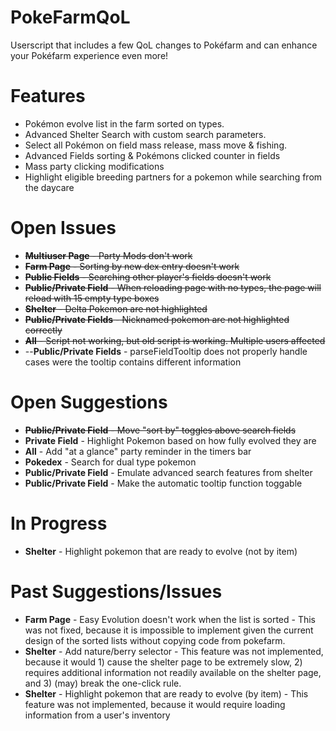 # PokeFarmQoL
Userscript that includes a few QoL changes to Pokéfarm and can enhance your Pokéfarm experience even more!

# Features
- Pokémon evolve list in the farm sorted on types.
- Advanced Shelter Search with custom search parameters.
- Select all Pokémon on field mass release, mass move & fishing.
- Advanced Fields sorting & Pokémons clicked counter in fields
- Mass party clicking modifications
- Highlight eligible breeding partners for a pokemon while searching from the daycare

# Open Issues
- ~~**Multiuser Page** - Party Mods don't work~~
- ~~**Farm Page** - Sorting by new dex entry doesn't work~~
- ~~**Public Fields** - Searching other player's fields doesn't work~~
- ~~**Public/Private Field** - When reloading page with no types, the page will reload with 15 empty type boxes~~
- ~~**Shelter** - Delta Pokemon are not highlighted~~
- ~~**Public/Private Fields** - Nicknamed pokemon are not highlighted correctly~~
- ~~**All** - Script not working, but old script is working. Multiple users affected~~
- --**Public/Private Fields** - parseFieldTooltip does not properly handle cases were the tooltip contains different information

# Open Suggestions
- ~~**Public/Private Field** - Move "sort by" toggles above search fields~~
- **Private Field** - Highlight Pokemon based on how fully evolved they are
- **All** - Add "at a glance" party reminder in the timers bar
- **Pokedex** - Search for dual type pokemon
- **Public/Private Field** - Emulate advanced search features from shelter
- **Public/Private Field** - Make the automatic tooltip function toggable

# In Progress
- **Shelter** - Highlight pokemon that are ready to evolve (not by item)

# Past Suggestions/Issues
- **Farm Page** - Easy Evolution doesn't work when the list is sorted - This was not fixed, because it is impossible to implement given the current design of the sorted lists without copying code from pokefarm.
- **Shelter** - Add nature/berry selector - This feature was not implemented, because it would 1) cause the shelter page to be extremely slow, 2) requires additional information not readily available on the shelter page, and 3) (may) break the one-click rule.
- **Shelter** - Highlight pokemon that are ready to evolve (by item) - This feature was not implemented, because it would require loading information from a user's inventory
